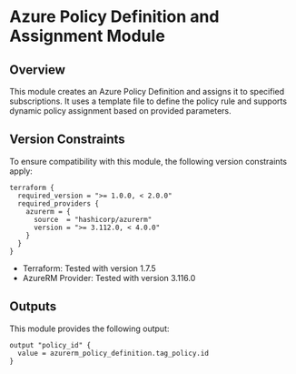 # Azure Policy Definition and Assignment Module

## Overview
This module creates an Azure Policy Definition and assigns it to specified subscriptions. It uses a template file to define the policy rule and supports dynamic policy assignment based on provided parameters.

## Version Constraints

To ensure compatibility with this module, the following version constraints apply:

```hcl
terraform {
  required_version = ">= 1.0.0, < 2.0.0"
  required_providers {
    azurerm = {
      source  = "hashicorp/azurerm"
      version = ">= 3.112.0, < 4.0.0"
    }
  }
}
```
- Terraform: Tested with version 1.7.5  
- AzureRM Provider: Tested with version 3.116.0

## Outputs

This module provides the following output:

```hcl
output "policy_id" {
  value = azurerm_policy_definition.tag_policy.id
}
```


